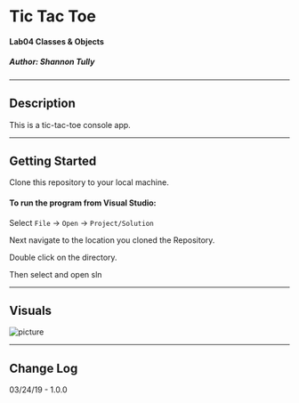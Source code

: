 # Tic Tac Toe
#### Lab04 Classes & Objects
##### *Author: Shannon Tully*

------------------------------

## Description
This is a tic-tac-toe console app.

------------------------------

## Getting Started
Clone this repository to your local machine.

#### To run the program from Visual Studio:
Select ```File``` -> ```Open``` -> ```Project/Solution```

Next navigate to the location you cloned the Repository.

Double click on the directory.

Then select and open sln

------------------------------

## Visuals

![picture]()

------------------------------

## Change Log
03/24/19 - 1.0.0

